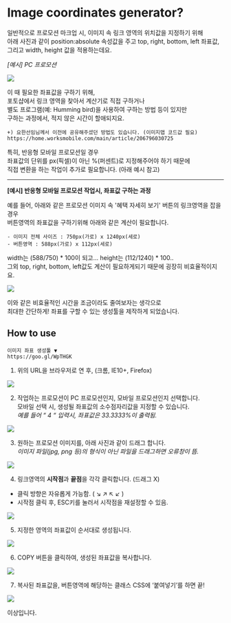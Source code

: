 # Image coordinates generator?
일반적으로 프로모션 마크업 시, 이미지 속 링크 영역의 위치값을 지정하기 위해<br>
아래 사진과 같이 position:absolute 속성값을 주고 top, right, bottom, left 좌표값,
그리고 width, height 값을 적용하는데요.

*[예시] PC 프로모션*

![](http://thisisneverthat.dothome.co.kr/study/img/1.jpg)



이 때 필요한 좌표값을 구하기 위해,<br>
포토샵에서 링크 영역을 찾아서 계산기로 직접 구하거나<br>
별도 프로그램(예: Humming bird)을 사용하여 구하는 방법 등이 있지만<br>
구하는 과정에서, 적지 않은 시간이 할애되지요.

 
    +) 요한선임님께서 이전에 공유해주셨던 방법도 있습니다. (이미지맵 코드값 필요)
    https://home.worksmobile.com/main/article/206796030725
 


특히, 반응형 모바일 프로모션일 경우<br>
좌표값의 단위를 px(픽셀)이 아닌 %(퍼센트)로 지정해주어야 하기 때문에<br>
직접 변환을 하는 작업이 추가로 필요합니다. (아래 예시 참고)


- - -

**[예시] 반응형 모바일 프로모션 작업시, 좌표값 구하는 과정**
 
예를 들어, 아래와 같은 프로모션 이미지 속 '혜택 자세히 보기' 버튼의 링크영역을 잡을 경우<br>
버튼영역의 좌표값을 구하기위해 아래와 같은 계산이 필요합니다.

    - 이미지 전체 사이즈 : 750px(가로) x 1240px(세로)
    - 버튼영역 : 588px(가로) x 112px(세로)
 
width는 (588/750) * 100이 되고... height는 (112/1240) * 100..<br>
그외 top, right, bottom, left값도 계산이 필요하게되기 때문에 굉장히 비효율적이지요.

![](http://thisisneverthat.dothome.co.kr/study/img/2.jpg)

 
 
이와 같은 비효율적인 시간을 조금이라도 줄여보자는 생각으로<br>
최대한 간단하게! 좌표를 구할 수 있는 생성툴을 제작하게 되었습니다.
 
 
 
 
 
 
 
 
## How to use

    이미지 좌표 생성툴 ▼
    https://goo.gl/WpTHGK
 
 
1) 위의 URL을 브라우저로 연 후, (크롬, IE10+, Firefox) 

![](http://thisisneverthat.dothome.co.kr/study/img/3.png) 



2) 작업하는 프로모션이 PC 프로모션인지, 모바일 프로모션인지 선택합니다.<br>
모바일 선택 시, 생성될 좌표값의 소수점자리값을 지정할 수 있습니다.<br>
*예를 들어 “ 4 “ 입력시, 좌표값은 33.3333%이 출력됨.*

![](http://thisisneverthat.dothome.co.kr/study/img/4.gif) 






3) 원하는 프로모션 이미지를, 아래 사진과 같이 드래그 합니다.<br>
 *이미지 파일(jpg, png 등)의 형식이 아닌 파일을 드래그하면 오류창이 뜸.*

![](http://thisisneverthat.dothome.co.kr/study/img/5.gif) 






4) 링크영역의 **시작점**과 **끝점**을 각각 클릭합니다. (드래그 X)

* 클릭 방향은 자유롭게 가능함. ( ↘ ↗ ↖ ↙ )
* 시작점 클릭 후, ESC키를 눌러서 시작점을 재설정할 수 있음.

![](http://thisisneverthat.dothome.co.kr/study/img/6.gif) 





5) 지정한 영역의 좌표값이 순서대로 생성됩니다.

![](http://thisisneverthat.dothome.co.kr/study/img/7.gif) 
 
 

6) COPY 버튼을 클릭하여, 생성된 좌표값을 복사합니다.

![](http://thisisneverthat.dothome.co.kr/study/img/8.gif) 



7) 복사된 좌표값을, 버튼영역에 해당하는 클래스 CSS에 ‘붙여넣기’를 하면 끝!

![](http://thisisneverthat.dothome.co.kr/study/img/9.gif) 
 
 
 
이상입니다.


